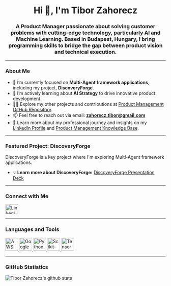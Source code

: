 <h1 align="center">Hi 👋, I'm Tibor Zahorecz</h1>
<h3 align="center">A Product Manager passionate about solving customer problems with cutting-edge technology, particularly AI and Machine Learning. Based in Budapest, Hungary, I bring programming skills to bridge the gap between product vision and technical execution.</h3>

---

### About Me

- 🔭 I’m currently focused on **Multi-Agent framework applications**, including my project, **DiscoveryForge**.
- 🌱 I’m actively learning about **AI Strategy** to drive innovative product development.
- 👨‍💻 Explore my other projects and contributions at [Product Management GitHub Repository](https://github.com/ZahoreczTibor/product_management).
- 📫 Feel free to reach out via email: **zahorecz.tibor@gmail.com**
- 📄 Learn more about my professional journey and insights on my [LinkedIn Profile](https://www.linkedin.com/in/tzahorecz/) and [Product Management Knowledge Base](https://zahorecz-tibor.gitbook.io/product-management/).

---

### Featured Project: DiscoveryForge

DiscoveryForge is a key project where I'm exploring Multi-Agent framework applications.

- 💡 **Learn more about DiscoveryForge:** [DiscoveryForge Presentation Deck](https://docs.google.com/presentation/d/1Ur51yUr15w0WEXUMNSSNBJSlDC4Dj1tVk-NwuubVGqY/edit?usp=sharing)

---

### Connect with Me

<p align="left">
<a href="https://linkedin.com/in/tzahorecz" target="blank"><img align="center" src="https://cdn.jsdelivr.net/npm/simple-icons@latest/icons/linkedin.svg" alt="LinkedIn" height="30" width="40" /></a>
</p>

---

### Languages and Tools

<p align="left"> 
<a href="https://aws.amazon.com" target="_blank"> <img src="https://devicons.github.io/devicon/devicon.git/icons/amazonwebservices/amazonwebservices-original-wordmark.svg" alt="AWS" width="40" height="40"/> </a> 
<a href="https://cloud.google.com" target="_blank"> <img src="https://www.vectorlogo.zone/logos/google_cloud/google_cloud-icon.svg" alt="Google Cloud Platform" width="40" height="40"/> </a> 
<a href="https://www.python.org" target="_blank"> <img src="https://devicons.github.io/devicon/devicon.git/icons/python/python-original.svg" alt="Python" width="40" height="40"/> </a> 
<a href="https://scikit-learn.org/" target="_blank"> <img src="https://upload.wikimedia.org/wikipedia/commons/0/05/Scikit_learn_logo_small.svg" alt="Scikit-learn" width="40" height="40"/> </a> 
<a href="https://www.tensorflow.org" target="_blank"> <img src="https://www.vectorlogo.zone/logos/tensorflow/tensorflow-icon.svg" alt="TensorFlow" width="40" height="40"/> </a> 
</p>

---

### GitHub Statistics

![Tibor Zahorecz's github stats](https://github-readme-stats.vercel.app/api?username=ZahoreczTibor&show_icons=true&theme=dark)
